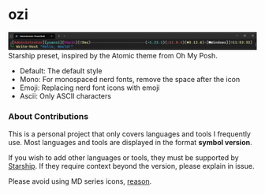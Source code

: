 # ozi

![Example](./example.webp)
Starship preset, inspired by the Atomic theme from Oh My Posh.

- Default: The default style
- Mono: For monospaced nerd fonts, remove the space after the icon
- Emoji: Replacing nerd font icons with emoji
- Ascii: Only ASCII characters

### About Contributions

This is a personal project that only covers languages and tools I frequently use. Most languages and tools are displayed in the format **symbol version**.

If you wish to add other languages or tools, they must be supported by [Starship](https://starship.rs/config/). If they require context beyond the version, please explain in issue.

Please avoid using MD series icons, [reason](https://stackoverflow.com/questions/76958870/inconsistent-prompt-spacing-in-vs-code-terminal-using-powershell-and-starship).

